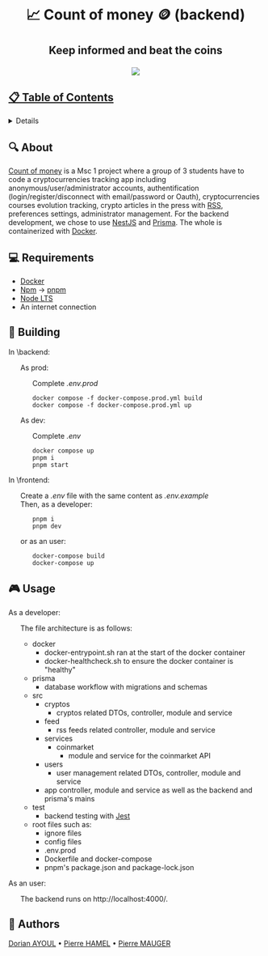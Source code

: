 # <p align="center">📈 Count of money 🪙 (backend)</p>

## <p align="center">Keep informed and beat the coins</p>

<p align="center">
  <a href="https://en.wikipedia.org/wiki/Cryptocurrency">
  <img src="https://bs-uploads.toptal.io/blackfish-uploads/components/blog_post_page/content/cover_image_file/cover_image/1303387/regular_1708x683_Untitled-e7fde53f1e5631a8728cc9aefc1538e8.png">
</p>

## 📋 Table of Contents
<details>
<summary>Click to reveal</summary>

- [About](#-about)
- [Requirements](#-requirements)
- [Building](#-building)
- [Usage](#-usage)
- [Authors](#-authors)

</details>

## 🔍 About

[Count of money](https://en.wikipedia.org/wiki/Cryptocurrency) is a Msc 1 project where a group of 3 students have to code a cryptocurrencies tracking app including anonymous/user/administrator accounts, authentification (login/register/disconnect with email/password or Oauth), cryptocurrencies courses evolution tracking, crypto articles in the press with [RSS](https://en.wikipedia.org/wiki/RSS), preferences settings, administrator management. For the backend development, we chose to use [NestJS](https://nestjs.com/) and [Prisma](https://www.prisma.io/). The whole is containerized with [Docker](https://www.docker.com/).

## 💻 Requirements

- [Docker](https://www.docker.com/)
- [Npm](https://www.npmjs.com/) -> [pnpm](https://pnpm.io/)
- [Node LTS](https://nodejs.org/en/)
- An internet connection

## 🔧 Building

In \backend:

<ul>

As prod:

<ul>

Complete *.env.prod*
```
docker compose -f docker-compose.prod.yml build
docker compose -f docker-compose.prod.yml up
```

</ul>

As dev:

<ul>

Complete *.env*
```
docker compose up
pnpm i
pnpm start
```

</ul>

</ul>

In \frontend:

<ul>

Create a *.env* file with the same content as *.env.example*\
Then, as a developer:

<ul>

```
pnpm i
pnpm dev
```

</ul>

or as an user:

<ul>

```
docker-compose build
docker-compose up
```

</ul>

</ul>

## 🎮 Usage

As a developer:

<ul>

The file architecture is as follows:
- docker
  - docker-entrypoint.sh ran at the start of the docker container
  - docker-healthcheck.sh to ensure the docker container is "healthy"
- prisma
  - database workflow with migrations and schemas
- src
  - cryptos
    - cryptos related DTOs, controller, module and service
  - feed
    - rss feeds related controller, module and service
  - services
    - coinmarket
      - module and service for the coinmarket API
  - users
    - user management related DTOs, controller, module and service
  - app controller, module and service as well as the backend and prisma's mains
- test
  - backend testing with [Jest](https://jestjs.io/)
- root files such as:
  - ignore files
  - config files
  - .env.prod
  - Dockerfile and docker-compose
  - pnpm's package.json and package-lock.json


</ul>

As an user:

<ul>

The backend runs on http://localhost:4000/.

</ul>

## 🤝 Authors

[Dorian AYOUL](https://github.com/NairodGH) • [Pierre HAMEL](https://github.com/pierre1754) • [Pierre MAUGER](https://github.com/PierreMauger)